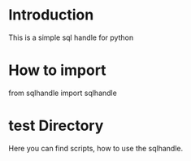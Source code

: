 # Introduction
This is a simple sql handle for python

# How to import
from sqlhandle import sqlhandle

# test Directory
Here you can find scripts, how to use the sqlhandle.
